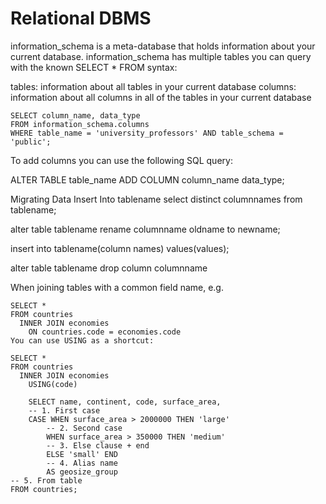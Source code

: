 # Relational DBMS
information_schema is a meta-database that holds information about your current database. information_schema has multiple tables you can query with the known SELECT * FROM syntax:

tables: information about all tables in your current database
columns: information about all columns in all of the tables in your current database
```
SELECT column_name, data_type 
FROM information_schema.columns 
WHERE table_name = 'university_professors' AND table_schema = 'public';
```
To add columns you can use the following SQL query:

ALTER TABLE table_name
ADD COLUMN column_name data_type;

Migrating Data
Insert Into tablename
select distinct columnnames
from tablename;

alter table tablename
rename columnname oldname to newname;

insert into tablename(column names)
values(values);

alter table tablename
drop column columnname

When joining tables with a common field name, e.g.
```
SELECT *
FROM countries
  INNER JOIN economies
    ON countries.code = economies.code
You can use USING as a shortcut:

SELECT *
FROM countries
  INNER JOIN economies
    USING(code)
	
	SELECT name, continent, code, surface_area,
    -- 1. First case
    CASE WHEN surface_area > 2000000 THEN 'large'
        -- 2. Second case
        WHEN surface_area > 350000 THEN 'medium'
        -- 3. Else clause + end
        ELSE 'small' END
        -- 4. Alias name
        AS geosize_group
-- 5. From table
FROM countries;
```
